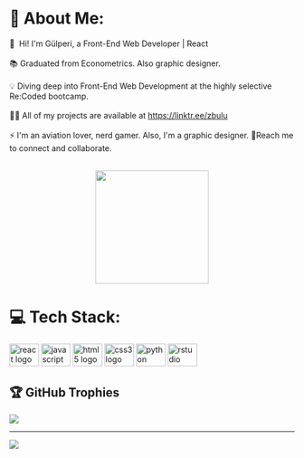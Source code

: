 # 💫 About Me:
🔭  Hi! I'm Gülperi, a Front-End Web Developer | React<br><br>
📚 Graduated from Econometrics. Also graphic designer.<br><br>
💡 Diving deep into Front-End Web Development at the highly selective Re:Coded bootcamp.<br><br>
👨‍💻 All of my projects are available at https://linktr.ee/zbulu<br><br>⚡ I'm an aviation lover, nerd gamer. Also, I'm a graphic designer.
🤝Reach me to connect and collaborate. <br><br>

<div align="center">
  <img height="200" src="https://media.tenor.com/BJ-9w-MUVCMAAAAC/tis100-sad.gif"  />
</div>

# 💻 Tech Stack:
<div align="left">
  <img src="https://cdn.jsdelivr.net/gh/devicons/devicon/icons/react/react-original.svg" height="40" width="52" alt="react logo"  />
  <img src="https://cdn.jsdelivr.net/gh/devicons/devicon/icons/javascript/javascript-original.svg" height="40" width="52" alt="javascript logo"  />
  <img src="https://cdn.jsdelivr.net/gh/devicons/devicon/icons/html5/html5-original.svg" height="40" width="52" alt="html5 logo"  />
  <img src="https://cdn.jsdelivr.net/gh/devicons/devicon/icons/css3/css3-original.svg" height="40" width="52" alt="css3 logo"  />
  <img src="https://cdn.jsdelivr.net/gh/devicons/devicon/icons/python/python-original.svg" height="40" width="52" alt="python logo"  />
  <img src="https://cdn.jsdelivr.net/gh/devicons/devicon/icons/rstudio/rstudio-original.svg" height="40" width="52" alt="rstudio logo"  />  
</div>


## 🏆 GitHub Trophies
![](https://github-profile-trophy.vercel.app/?username=Gperyy&theme=dracula&no-frame=false&no-bg=false&margin-w=4)

---
[![](https://visitcount.itsvg.in/api?id=Gperyy&icon=1&color=0)](https://visitcount.itsvg.in)



